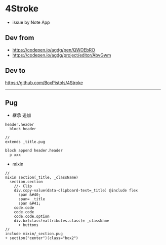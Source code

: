 # 4Stroke

- issue by Note App

## Dev from

- <https://codepen.io/agdg/pen/QWOEbRO>
- <https://codepen.io/agdg/project/editor/AbvGwm>

## Dev to

<https://github.com/BoxPistols/4Stroke>

---

## Pug

- 継承 追加

```pug
header.header
  block header

// 
extends _title.pug

block append header.header
  p xxx
```

- mixin

```pug
//
mixin section(_title, _className)
  section.section
    //- Clip
    div.copy-value(data-clipboard-text=_title) @include flex
      span &#40;
      span= _title
      span &#41;
    code.code
    code.code
    code.code.option
    div.bx(class!=attributes.class)= _className
      + buttons
//
include mixin/_section.pug
+ section("center")(class="box2")
```